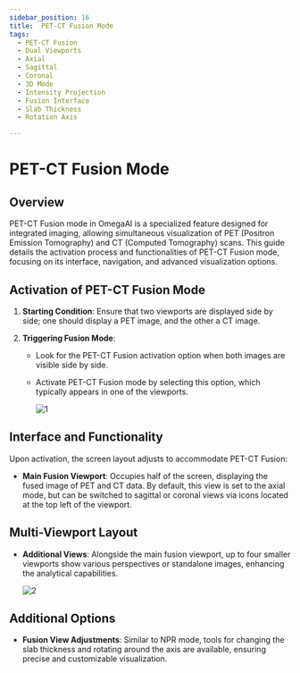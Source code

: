 ```yaml
---
sidebar_position: 16
title:  PET-CT Fusion Mode
tags:
  - PET-CT Fusion
  - Dual Viewports
  - Axial
  - Sagittal
  - Coronal
  - 3D Mode
  - Intensity Projection
  - Fusion Interface
  - Slab Thickness
  - Rotation Axis

---
```

# PET-CT Fusion Mode

## Overview

PET-CT Fusion mode in OmegaAI is a specialized feature designed for
integrated imaging, allowing simultaneous visualization of PET (Positron
Emission Tomography) and CT (Computed Tomography) scans. This guide
details the activation process and functionalities of PET-CT Fusion
mode, focusing on its interface, navigation, and advanced visualization
options.

## Activation of PET-CT Fusion Mode

1.  **Starting Condition**: Ensure that two viewports are displayed side
    by side; one should display a PET image, and the other a CT image.

2.  **Triggering Fusion Mode**:

    - Look for the PET-CT Fusion activation option when both images are
      visible side by side.

    - Activate PET-CT Fusion mode by selecting this option, which
      typically appears in one of the viewports.

       ![1](./img/PET1.png)

## Interface and Functionality

Upon activation, the screen layout adjusts to accommodate PET-CT Fusion:

- **Main Fusion Viewport**: Occupies half of the screen, displaying the
  fused image of PET and CT data. By default, this view is set to the
  axial mode, but can be switched to sagittal or coronal views via icons
  located at the top left of the viewport.

## Multi-Viewport Layout

- **Additional Views**: Alongside the main fusion viewport, up to four
  smaller viewports show various perspectives or standalone images,
  enhancing the analytical capabilities.

  ![2](./img/PET2.png)
  
## Additional Options

- **Fusion View Adjustments**: Similar to NPR mode, tools for changing
  the slab thickness and rotating around the axis are available,
  ensuring precise and customizable visualization.
